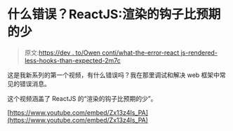 # 什么错误？ReactJS:渲染的钩子比预期的少

> 原文:[https://dev . to/Owen conti/what-the-error-react js-rendered-less-hooks-than-expected-2m7c](https://dev.to/owenconti/what-the-error-reactjs-rendered-fewer-hooks-than-expected-2m7c)

这是我新系列的第一个视频，有什么错误吗？我在那里调试和解决 web 框架中常见的错误消息。

这个视频涵盖了 ReactJS 的“渲染的钩子比预期的少”。

[https://www.youtube.com/embed/Zx13z4Is_PA](https://www.youtube.com/embed/Zx13z4Is_PA)